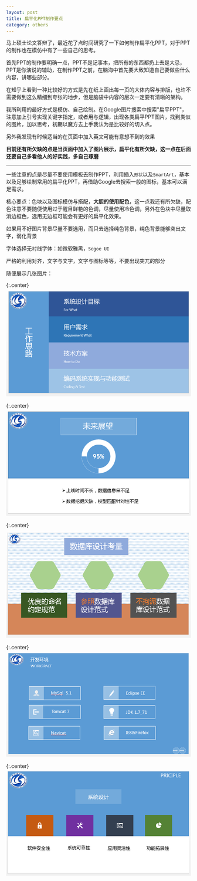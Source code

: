 ```yaml
---
layout: post
title: 扁平化PPT制作要点
category: others
---
```

马上硕士论文答辩了，最近花了点时间研究了一下如何制作扁平化PPT，对于PPT的制作也在模仿中有了一些自己的思考。

首先PPT的制作要明确一点，PPT不是记事本，把所有的东西都扔上去是大忌，PPT是你演说的辅助，在制作PPT之前，在脑海中首先要大致知道自己要做些什么内容，讲哪些部分。

在知乎上看到一种比较好的方式是先在纸上画出每一页的大体内容与排版，也许不需要做到这么精细到夸张的地步，但是脑袋中内容的层次一定要有清晰的架构。

我所利用的最好方式是模仿、自己绘制。在Google图片搜索中搜索"扁平PPT"，注意加上引号实现关键字指定，或者用与逻辑，出现各类扁平PPT图片，找到类似的图片，加以思考，初期以魔方去上手我认为是比较好的切入点。

另外我发现有时候适当的在页面中加入英文可能有意想不到的效果

**目前还有所欠缺的点是当页面中加入了图片展示，扁平化有所欠缺，这一点在后面还要自己多看他人的好实践，多自己琢磨**

---

一些注意的点是尽量不要使用模板去制作PPT，利用插入`形状`以及`SmartArt`，基本以及足够绘制常用的扁平化PPT，再借助Google去搜索一般的图标，基本可以满足需求。

核心要点：色块以及图标模仿与搭配，**大胆的使用配色**，这一点我还有所欠缺，配色注意不要随便使用过于醒目鲜艳的色调，尽量使用冷色调，另外在色块中尽量取消边框色，选用无边框可能会有更好的扁平化效果。

如果用不好图片背景尽量不要选用，而只去选择纯色背景，纯色背景能够突出文字，弱化背景

字体选择无衬线字体：如微软雅黑，`Segoe UI`

严格的利用对齐，文字与文字，文字与图标等等，不要出现突兀的部分

随便展示几张图片：

{:.center}
![ShowPPT01](\assets\img\20150501\PPT01.png)

{:.center}
![ShowPPT02](\assets\img\20150501\PPT02.png)

{:.center}
![ShowPPT03](\assets\img\20150501\PPT03.png)

{:.center}
![ShowPPT04](\assets\img\20150501\PPT04.png)

{:.center}
![ShowPPT05](\assets\img\20150501\PPT05.png)
